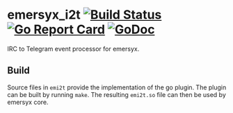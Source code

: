 # emersyx_i2t [![Build Status][build-img]][build-url] [![Go Report Card][gorep-img]][gorep-url] [![GoDoc][godoc-img]][godoc-url]

IRC to Telegram event processor for emersyx.

## Build

Source files in `emi2t` provide the implementation of the go plugin. The plugin can be built by running `make`. The
resulting `emi2t.so` file can then be used by emersyx core.

[build-img]: https://travis-ci.org/emersyx/emersyx_i2t.svg?branch=master
[build-url]: https://travis-ci.org/emersyx/emersyx_i2t
[gorep-img]: https://goreportcard.com/badge/github.com/emersyx/emersyx_i2t
[gorep-url]: https://goreportcard.com/report/github.com/emersyx/emersyx_i2t
[godoc-img]: https://godoc.org/emersyx.net/emersyx_i2t?status.svg
[godoc-url]: https://godoc.org/emersyx.net/emersyx_i2t
